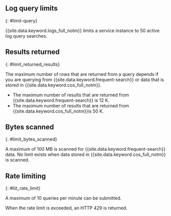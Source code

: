 ## Log query limits
{: #limit-query}

{{site.data.keyword.logs_full_notm}} limits a service instance to 50 active log query searches.


## Results returned
{: #limit_returned_results}

The maximum number of rows that are returned from a query depends if you are querying from {{site.data.keyword.frequent-search}} or data that is stored in {{site.data.keyword.cos_full_notm}}.

* The maximum number of results that are returned from {{site.data.keyword.frequent-search}} is 12 K.
* The maximum number of results that are returned from {{site.data.keyword.cos_full_notm}}is 50 K.


## Bytes scanned
{: #limit_bytes_scanned}

A maximum of 100 MB is scanned for {{site.data.keyword.frequent-search}} data. No limit exists when data stored in {{site.data.keyword.cos_full_notm}} is scanned.


## Rate limiting
{: #liit_rate_limit}

A maximum of 10 queries per minute can be submitted.

When the rate limit is exceeded, an HTTP 429 is returned.
